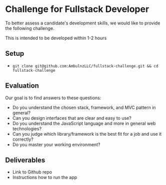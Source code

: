 Challenge for Fullstack Developer
===============================

To better assess a candidate's development skills, we would like to provide the following challenge. 

This is intended to be developed within 1-2 hours

Setup
-----
* `git clone git@github.com:AmbulnzLLC/fullstack-challenge.git && cd fullstack-challenge`

Evaluation
----------

Our goal is to find answers to these questions:

* Do you understand the chosen stack, framework, and MVC pattern in general?
* Can you design interfaces that are clear and easy to use?
* Do you understand the JavaScript language and more in general web technologies?
* Can you judge which library/framework is the best fit for a job and use it correctly?
* Do you master your working environment?

Deliverables
----------

* Link to Github repo 
* Instructions how to run the app